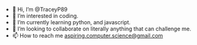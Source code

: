- 👋 Hi, I’m @TraceyP89
- 👀 I’m interested in coding.
- 🌱 I’m currently learning python, and javascript.
- 💞️ I’m looking to collaborate on literally anything that can challenge me.
- 📫 How to reach me aspiring.computer.science@gmail.com

<!---
TraceyP89/TraceyP89 is a ✨ special ✨ repository because its `README.md` (this file) appears on your GitHub profile.
You can click the Preview link to take a look at your changes.
--->
